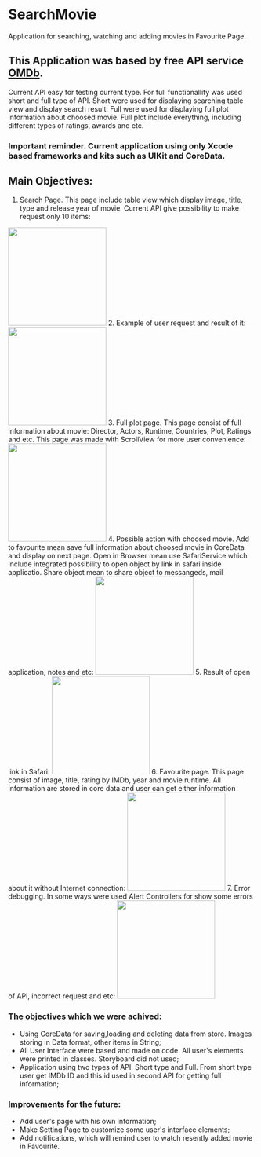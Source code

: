 # SearchMovie
Application for searching, watching and adding movies in Favourite Page.
## **This Application was based by free API service [OMDb](http://www.omdbapi.com).**
Current API easy for testing current type. For full functionallity was used short and full type of API. Short were used for displaying searching table view and display search result. Full were used for displaying full plot information about choosed movie. Full plot include everything, including different types of ratings, awards and etc.

### Important reminder. Current application using only Xcode based frameworks and kits such as UIKit and CoreData.

## **Main Objectives:**
1. Search Page. This page include table view which display image, title, type and release year of movie.
Current API give possibility to make request only 10 items:
<img src="https://user-images.githubusercontent.com/70747233/202728062-04d3cf18-9952-45f2-a403-f03fec056821.png" width="200">
2. Example of user request and result of it:
<img src="https://user-images.githubusercontent.com/70747233/202728100-952b7e02-b18e-48e3-85f8-1b0aaebc13e2.png" width="200">
3. Full plot page. This page consist of full information about movie: Director, Actors, Runtime, Countries, Plot, Ratings and etc. This page was made with ScrollView for more user convenience:
<img src="https://user-images.githubusercontent.com/70747233/202728122-8caf8f61-5bba-4001-a2f2-e9fe6abb5bcd.png" width="200">
4. Possible action with choosed movie. Add to favourite mean save full information about choosed movie in CoreData and display on next page. Open in Browser mean use SafariService which include integrated possibility to open object by link in safari inside applicatio. Share object mean to share object to messangeds, mail application, notes and etc:
<img src="https://user-images.githubusercontent.com/70747233/202728158-a554e752-5ab3-4d28-99fb-2ab97508e098.png" width="200">
5. Result of open link in Safari:
<img src="https://user-images.githubusercontent.com/70747233/202728133-b478c77c-4f75-467d-9476-ce38d2bf4030.png" width="200">
6. Favourite page. This page consist of image, title, rating by IMDb, year and movie runtime. All information are stored in core data and user can get either information about it without Internet connection:
<img src="https://user-images.githubusercontent.com/70747233/202728185-73389586-d422-4c5a-90c8-0a7a742a1b93.png" width="200">
7. Error debugging. In some ways were used Alert Controllers for show some errors of API, incorrect request and etc:
<img src="https://user-images.githubusercontent.com/70747233/202728175-b14c4a7b-ad95-49ea-ba56-52b92a3805d9.png" width="200">

### The objectives which we were achived:
- Using CoreData for saving,loading and deleting data from store. Images storing in Data format, other items in String;
- All User Interface were based and made on code. All user's elements were printed in classes. Storyboard did not used;
- Application using two types of API. Short type and Full. From short type user get IMDb ID and this id used in second API for getting full information;

### **Improvements for the future:**
- Add user's page with his own information;
- Make Setting Page to customize some user's interface elements;
- Add notifications, which will remind user to watch resently added movie in Favourite.
